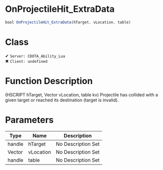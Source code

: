 # OnProjectileHit_ExtraData
```js
bool OnProjectileHit_ExtraData(hTarget, vLocation, table)
```
# Class
✔ `Server: CDOTA_Ability_Lua`  
✖ `Client: undefined`  

# Function Description
(HSCRIPT hTarget, Vector vLocation, table kv) Projectile has collided with a given target or reached its destination (target is invalid).
# Parameters
Type|Name|Description
--|--|--
handle|hTarget|No Description Set
Vector|vLocation|No Description Set
handle|table|No Description Set
